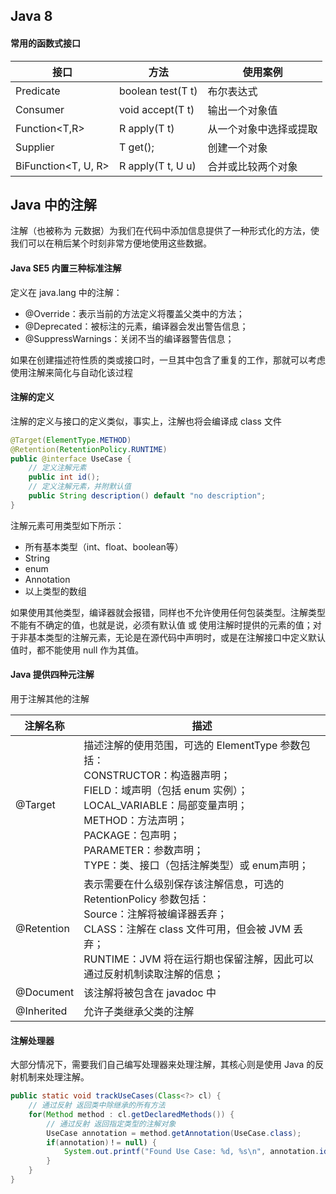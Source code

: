## Java 8

####  常用的函数式接口

| 接口                | 方法              | 使用案例               |
| ------------------- | ----------------- | ---------------------- |
| Predicate<T>        | boolean test(T t) | 布尔表达式             |
| Consumer<T>         | void accept(T t)  | 输出一个对象值         |
| Function<T,R>       | R apply(T t)      | 从一个对象中选择或提取 |
| Supplier<T>         | T get();          | 创建一个对象           |
| BiFunction<T, U, R> | R apply(T t, U u) | 合并或比较两个对象     |


## Java 中的注解

注解（也被称为 元数据）为我们在代码中添加信息提供了一种形式化的方法，使我们可以在稍后某个时刻非常方便地使用这些数据。

#### Java SE5 内置三种标准注解

定义在 java.lang 中的注解：
- @Override：表示当前的方法定义将覆盖父类中的方法；
- @Deprecated：被标注的元素，编译器会发出警告信息；
- @SuppressWarnings：关闭不当的编译器警告信息；

如果在创建描述符性质的类或接口时，一旦其中包含了重复的工作，那就可以考虑使用注解来简化与自动化该过程

#### 注解的定义

注解的定义与接口的定义类似，事实上，注解也将会编译成 class 文件

```java
@Target(ElementType.METHOD)
@Retention(RetentionPolicy.RUNTIME)
public @interface UseCase {
    // 定义注解元素
    public int id();
    // 定义注解元素，并附默认值
    public String description() default "no description";
}
```

注解元素可用类型如下所示：

- 所有基本类型（int、float、boolean等）
- String
- enum
- Annotation
- 以上类型的数组

如果使用其他类型，编译器就会报错，同样也不允许使用任何包装类型。注解类型不能有不确定的值，也就是说，必须有默认值 或 使用注解时提供的元素的值；对于非基本类型的注解元素，无论是在源代码中声明时，或是在注解接口中定义默认值时，都不能使用 null 作为其值。

#### Java 提供四种元注解

用于注解其他的注解

| 注解名称   | 描述                                                         |
| ---------- | ------------------------------------------------------------ |
| @Target    | 描述注解的使用范围，可选的 ElementType 参数包括：<br/>CONSTRUCTOR：构造器声明；<br/>FIELD：域声明（包括 enum 实例）；<br/>LOCAL_VARIABLE：局部变量声明；<br/>METHOD：方法声明；<br/>PACKAGE：包声明；<br/>PARAMETER：参数声明；<br/>TYPE：类、接口（包括注解类型）或 enum声明； |
| @Retention | 表示需要在什么级别保存该注解信息，可选的 RetentionPolicy 参数包括：<br/>Source：注解将被编译器丢弃；<br/>CLASS：注解在 class 文件可用，但会被 JVM 丢弃；<br/>RUNTIME：JVM 将在运行期也保留注解，因此可以通过反射机制读取注解的信息； |
| @Document  | 该注解将被包含在 javadoc 中                                  |
| @Inherited | 允许子类继承父类的注解                                       |

#### 注解处理器

大部分情况下，需要我们自己编写处理器来处理注解，其核心则是使用 Java 的反射机制来处理注解。

```java
public static void trackUseCases(Class<?> cl) {
    // 通过反射 返回类中除继承的所有方法
    for(Method method : cl.getDeclaredMethods()) {
        // 通过反射 返回指定类型的注解对象
        UseCase annotation = method.getAnnotation(UseCase.class);
        if(annotation)！= null) {
            System.out.printf("Found Use Case: %d, %s\n", annotation.id(), annoation.description());
        }
    }
}
```
